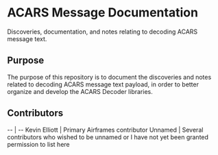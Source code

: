 # ACARS Message Documentation

Discoveries, documentation, and notes relating to decoding ACARS message text.

## Purpose

The purpose of this repository is to document the discoveries and notes related to decoding ACARS message text payload, in order to better organize and develop the ACARS Decoder libraries.

## Contributors

-- | --
Kevin Elliott | Primary Airframes contributor
Unnamed | Several contributors who wished to be unnamed or I have not yet been granted permission to list here

